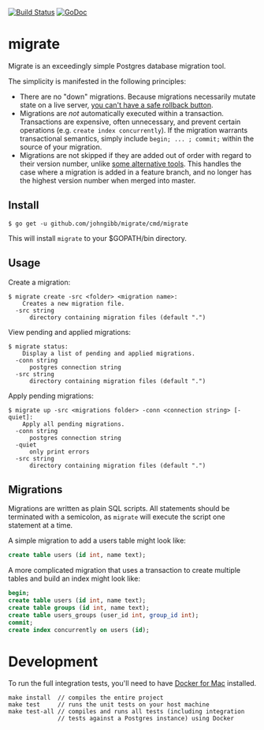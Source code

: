 [![Build Status](https://travis-ci.org/johngibb/migrate.svg?branch=master)](https://travis-ci.org/johngibb/migrate)
[![GoDoc](https://godoc.org/github.com/johngibb/migrate?status.svg)](https://godoc.org/github.com/johngibb/migrate)

# migrate

Migrate is an exceedingly simple Postgres database migration tool.

The simplicity is manifested in the following principles:

* There are no "down" migrations. Because migrations necessarily mutate
  state on a live server, [you can't have a safe rollback button](https://blog.skyliner.io/you-cant-have-a-rollback-button-83e914f420d9).
* Migrations are *not* automatically executed within a transaction.
  Transactions are expensive, often unnecessary, and prevent certain
  operations (e.g. `create index concurrently`). If the migration
  warrants transactional semantics, simply include `begin; ... ;
  commit;` within the source of your migration.
* Migrations are not skipped if they are added out of order with regard
  to their version number, unlike [some alternative tools](https://github.com/mattes/migrate/issues/237).
  This handles the case where a migration is added in a feature branch,
  and no longer has the highest version number when merged into master.

## Install

```
$ go get -u github.com/johngibb/migrate/cmd/migrate
```

This will install `migrate` to your $GOPATH/bin directory.

## Usage

Create a migration:

```
$ migrate create -src <folder> <migration name>:
    Creates a new migration file.
  -src string
      directory containing migration files (default ".")
```

View pending and applied migrations:

```
$ migrate status:
    Display a list of pending and applied migrations.
  -conn string
      postgres connection string
  -src string
      directory containing migration files (default ".")
```

Apply pending migrations:

```
$ migrate up -src <migrations folder> -conn <connection string> [-quiet]:
    Apply all pending migrations.
  -conn string
      postgres connection string
  -quiet
      only print errors
  -src string
      directory containing migration files (default ".")
```

## Migrations

Migrations are written as plain SQL scripts. All statements should be
terminated with a semicolon, as `migrate` will execute the script one
statement at a time.

A simple migration to add a users table might look like:

```sql
create table users (id int, name text);
```

A more complicated migration that uses a transaction to create multiple
tables and build an index might look like:

```sql
begin;
create table users (id int, name text);
create table groups (id int, name text);
create table users_groups (user_id int, group_id int);
commit;
create index concurrently on users (id);
```

# Development

To run the full integration tests, you'll need to have
[Docker for Mac](https://www.docker.com/docker-mac) installed.

```
make install  // compiles the entire project
make test     // runs the unit tests on your host machine
make test-all // compiles and runs all tests (including integration
              // tests against a Postgres instance) using Docker
```
